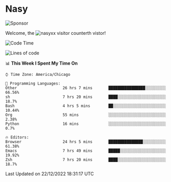 # Nasy

<!--
<p align="center">
<img height="200" src="https://github-readme-stats.vercel.app/api?username=nasyxx&count_private=true&show_icons=true&theme=dracula&include_all_commits=true"/>
<img height="200" src="https://github-readme-stats.vercel.app/api/top-langs/?username=nasyxx&theme=dracula&hide=html,jupyter+notebook&count_private=true&show_icons=true"/>
</p>

  
----------------
-->

![Sponsor](https://img.shields.io/static/v1.svg?label=Sponsor&message=%E2%9D%A4&logo=GitHub&style=flat&color=pink)
 
Welcome, the ![nasyxx visitor counter](https://count.getloli.com/get/@nasyxx?theme=rule34)th vistor!
 
<!--START_SECTION:waka-->
![Code Time](http://img.shields.io/badge/Code%20Time-2%2C965%20hrs%203%20mins-blue)

![Lines of code](https://img.shields.io/badge/From%20Hello%20World%20I%27ve%20Written-5%20Million%20lines%20of%20code-blue)

📊 **This Week I Spent My Time On** 

```text
⌚︎ Time Zone: America/Chicago

💬 Programming Languages: 
Other                    26 hrs 7 mins       ████████████████░░░░░░░░░   66.56% 
sh                       7 hrs 20 mins       ████░░░░░░░░░░░░░░░░░░░░░   18.7% 
Bash                     4 hrs 5 mins        ██░░░░░░░░░░░░░░░░░░░░░░░   10.44% 
Org                      55 mins             ░░░░░░░░░░░░░░░░░░░░░░░░░   2.38% 
Python                   16 mins             ░░░░░░░░░░░░░░░░░░░░░░░░░   0.7%

🔥 Editors: 
Browser                  24 hrs 5 mins       ███████████████░░░░░░░░░░   61.38% 
Emacs                    7 hrs 49 mins       █████░░░░░░░░░░░░░░░░░░░░   19.92% 
Zsh                      7 hrs 20 mins       ████░░░░░░░░░░░░░░░░░░░░░   18.7%

```


 Last Updated on 22/12/2022 18:31:17 UTC
<!--END_SECTION:waka-->

<!-- ![visitors](https://visitor-badge.laobi.icu/badge?page_id=nasyxx.nasyxx) -->
